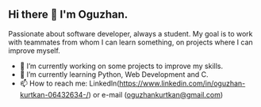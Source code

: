 ## Hi there 👋 I'm Oguzhan.

Passionate about software developer, always a student. My goal is to work with teammates from whom I can learn something, on projects where I can improve myself.

- 🔭 I’m currently working on some projects to improve my skills.
- 🌱 I’m currently learning Python, Web Development and C.
- 📫 How to reach me: Linkedln(https://www.linkedin.com/in/oguzhan-kurtkan-06432634-/) or e-mail (oguzhankurtkan@gmail.com)


<!--
- 👯 I’m looking to collaborate on ...
- 🤔 I’m looking for help with ...
- 💬 Ask me about ...
- 😄 Pronouns: ...
- ⚡ Fun fact: ...
-->

